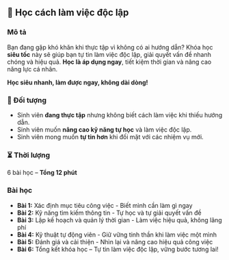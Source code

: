 ## 📌 Học cách làm việc độc lập  

### Mô tả  
Bạn đang gặp khó khăn khi thực tập vì không có ai hướng dẫn? Khóa học **siêu tốc** này sẽ giúp bạn tự tin làm việc độc lập, giải quyết vấn đề nhanh chóng và hiệu quả. **Học là áp dụng ngay**, tiết kiệm thời gian và nâng cao năng lực cá nhân.

**Học siêu nhanh, làm được ngay, không dài dòng!**

### 🎯 Đối tượng  
- Sinh viên **đang thực tập** nhưng không biết cách làm việc khi thiếu hướng dẫn.  
- Sinh viên muốn **nâng cao kỹ năng tự học** và làm việc độc lập.  
- Sinh viên mong muốn **tự tin hơn** khi đối mặt với các nhiệm vụ mới.  

### ⏳ Thời lượng  
6 bài học – **Tổng 12 phút**  

### Bài học  
- **Bài 1:** Xác định mục tiêu công việc - Biết mình cần làm gì ngay  
- **Bài 2:** Kỹ năng tìm kiếm thông tin - Tự học và tự giải quyết vấn đề  
- **Bài 3:** Lập kế hoạch và quản lý thời gian - Làm việc hiệu quả, không lãng phí  
- **Bài 4:** Kỹ thuật tự động viên - Giữ vững tinh thần khi làm việc một mình  
- **Bài 5:** Đánh giá và cải thiện - Nhìn lại và nâng cao hiệu quả công việc  
- **Bài 6:** Tổng kết khóa học – Tự tin làm việc độc lập, vững bước tương lai!